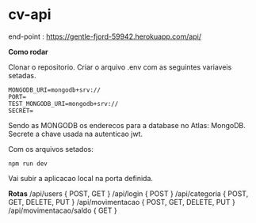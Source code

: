 # cv-api

end-point : https://gentle-fjord-59942.herokuapp.com/api/


**Como rodar**

 Clonar o repositorio.
 Criar o arquivo .env com as seguintes variaveis setadas.

    MONGODB_URI=mongodb+srv://
    PORT=
    TEST_MONGODB_URI=mongodb+srv://
    SECRET=
Sendo as MONGODB os enderecos para a database no Atlas: MongoDB.
Secrete a chave usada na autenticao jwt.

Com os arquivos setados:

    npm run dev
Vai subir a aplicacao local na porta definida.

**Rotas**
/api/users { POST, GET }
/api/login  { POST } 
/api/categoria { POST, GET, DELETE, PUT }
/api/movimentacao { POST, GET, DELETE, PUT }
/api/movimentacao/saldo { GET }

